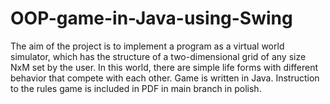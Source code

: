 # OOP-game-in-Java-using-Swing
The aim of the project is to implement a program as a virtual world simulator, which has the structure of a two-dimensional grid of any size NxM set by the user. In this world, there are simple life forms with different behavior that compete with each other. Game is written in Java. Instruction to the rules game is included in PDF in main branch in polish.
